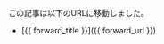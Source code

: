 この記事は以下のURLに移動しました。

* [{{ forward_title }}]({{ forward_url }})

<script language="JavaScript">
<!--
function jumpUrl() [
  location.href = "{{ forward_url }}";
}
setTimeout("jumpUrl()", 5000);
//-->
</script>
